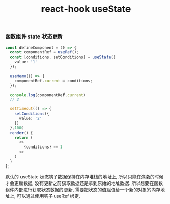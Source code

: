 ﻿---
title: "react-hook useState"
tags:
  - Articles
---

### 函数组件 state 状态更新

```ts
const defineComponent = () => {
  const componentRef = useRef();
  const [conditions, setConditions] = useState({
    value: '1'
  });

  useMemo(() => {
    componentRef.current = conditions;
  });

  console.log(componentRef.current)
  // 2

  setTimeout(() => {
    setConditions({
      value: '2'
    })
  },100)
  render() {
    return (
      <>
        {conditions} == 1
      <>
    )
  }
};
```

默认的 useState 状态钩子数据保持在内存堆栈的地址上, 所以只能在渲染的时候才会更新数据, 没有更新之前获取数据还是拿到原始的地址数据. 所以想要在函数组件内部进行获取状态数据的更新, 需要把状态的值赋值给一个新的对象的内存地址上, 可以通过使用钩子 useRef 绑定.
